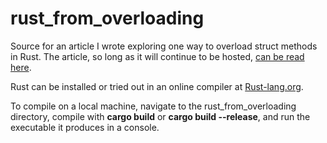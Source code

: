 # rust_from_overloading

Source for an article I wrote exploring one way to overload struct methods in Rust. The article, so long as it will continue to be hosted, [can be read here](https://macsimum.life/?p=152).

Rust can be installed or tried out in an online compiler at [Rust-lang.org](https://www.rust-lang.org/learn/get-started).

To compile on a local machine, navigate to the rust_from_overloading directory, compile with **cargo build** or **cargo build --release**, and run the executable it produces in a console.
